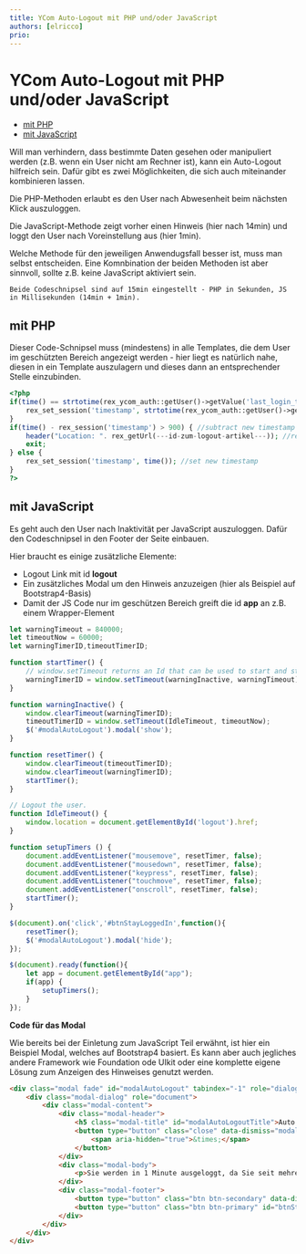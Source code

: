 ```yaml
---
title: YCom Auto-Logout mit PHP und/oder JavaScript
authors: [elricco]
prio:
---
```


# YCom Auto-Logout mit PHP und/oder JavaScript

- [mit PHP](#mitphp)
- [mit JavaScript](#mitjs)

Will man verhindern, dass bestimmte Daten gesehen oder manipuliert werden (z.B. wenn ein User nicht am Rechner ist), kann ein Auto-Logout hilfreich sein. Dafür gibt es zwei Möglichkeiten, die sich auch miteinander kombinieren lassen.

Die PHP-Methoden erlaubt es den User nach Abwesenheit beim nächsten Klick auszuloggen.

Die JavaScript-Methode zeigt vorher einen Hinweis (hier nach 14min) und loggt den User nach Voreinstellung aus (hier 1min).

Welche Methode für den jeweiligen Anwendugsfall besser ist, muss man selbst entscheiden. Eine Komnbination der beiden Methoden ist aber sinnvoll, sollte z.B. keine JavaScript aktiviert sein.

    Beide Codeschnipsel sind auf 15min eingestellt - PHP in Sekunden, JS in Millisekunden (14min + 1min).


<a name="mitphp"></a>
## mit PHP

Dieser Code-Schnipsel muss (mindestens) in alle Templates, die dem User im geschützten Bereich angezeigt werden -
hier liegt es natürlich nahe, diesen in ein Template auszulagern und dieses dann an entsprechender Stelle einzubinden.

    
```php 
<?php
if(time() == strtotime(rex_ycom_auth::getUser()->getValue('last_login_time'))) {
    rex_set_session('timestamp', strtotime(rex_ycom_auth::getUser()->getValue('last_login_time')));
}
if(time() - rex_session('timestamp') > 900) { //subtract new timestamp from the old one
    header("Location: ". rex_getUrl(---id-zum-logout-artikel---)); //redirect to logout
    exit;
} else {
    rex_set_session('timestamp', time()); //set new timestamp
}
?>
```

<a name="mitjs"></a>
## mit JavaScript

Es geht auch den User nach Inaktivität per JavaScript auszuloggen. Dafür den Codeschnipsel in den Footer der Seite einbauen.

Hier braucht es einige zusätzliche Elemente:

  - Logout Link mit id **logout**
  - Ein zusätzliches Modal um den Hinweis anzuzeigen (hier als Beispiel auf Bootstrap4-Basis)
  - Damit der JS Code nur im geschützen Bereich greift die id **app** an z.B. einem Wrapper-Element

```js
let warningTimeout = 840000;
let timeoutNow = 60000;
let warningTimerID,timeoutTimerID;

function startTimer() {
    // window.setTimeout returns an Id that can be used to start and stop a timer
    warningTimerID = window.setTimeout(warningInactive, warningTimeout);
}

function warningInactive() {
    window.clearTimeout(warningTimerID);
    timeoutTimerID = window.setTimeout(IdleTimeout, timeoutNow);
    $('#modalAutoLogout').modal('show');
}

function resetTimer() {
    window.clearTimeout(timeoutTimerID);
    window.clearTimeout(warningTimerID);
    startTimer();
}

// Logout the user.
function IdleTimeout() {
    window.location = document.getElementById('logout').href;
}

function setupTimers () {
    document.addEventListener("mousemove", resetTimer, false);
    document.addEventListener("mousedown", resetTimer, false);
    document.addEventListener("keypress", resetTimer, false);
    document.addEventListener("touchmove", resetTimer, false);
    document.addEventListener("onscroll", resetTimer, false);
    startTimer();
}

$(document).on('click','#btnStayLoggedIn',function(){
    resetTimer();
    $('#modalAutoLogout').modal('hide');
});

$(document).ready(function(){
    let app = document.getElementById("app");
    if(app) {
        setupTimers();
    }
});
```

**Code für das Modal**

Wie bereits bei der Einletung zum JavaScript Teil erwähnt, ist hier ein Beispiel Modal, welches auf Bootstrap4 basiert. Es kann aber auch jegliches andere Framework wie Foundation ode UIkit oder eine komplette eigene Lösung zum Anzeigen des Hinweises genutzt werden.

```html
<div class="modal fade" id="modalAutoLogout" tabindex="-1" role="dialog" aria-labelledby="modalAutoLogoutTitle" aria-hidden="true">
    <div class="modal-dialog" role="document">
        <div class="modal-content">
            <div class="modal-header">
                <h5 class="modal-title" id="modalAutoLogoutTitle">Auto Logout</h5>
                <button type="button" class="close" data-dismiss="modal" aria-label="Close">
                    <span aria-hidden="true">&times;</span>
                </button>
            </div>
            <div class="modal-body">
                <p>Sie werden in 1 Minute ausgeloggt, da Sie seit mehreren Minuten keine Aktivität gezeigt haben.</p>
            </div>
            <div class="modal-footer">
                <button type="button" class="btn btn-secondary" data-dismiss="modal">Close</button>
                <button type="button" class="btn btn-primary" id="btnStayLoggedIn">Eingeloggt bleiben</button>
            </div>
        </div>
    </div>
</div>
```

